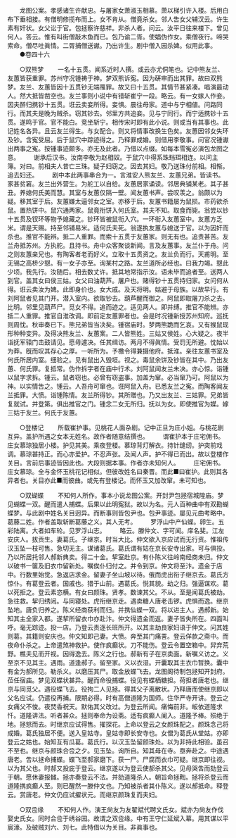 <!-- { "loadSidebar": true } -->
　　龙图公案。孝感诸生许献忠。与屠家女萧淑玉相慕。萧以梯引许入楼。后用白布下垂相接。有僧明修揽布而上。女不肯从。僧竟杀女。邻人吿女父辅汉云。许生素有奸状。女父讼于官。包拯察许慈祥。非杀人者。问云。汝平日往来楼下。曾见何人。答云。惟有叫街僧敲木鱼而已。包乃谕二胥。使娼伪作女。乘僧夜行。啼哭索命。僧尽吐眞情。二胥捕僧送谳。乃出许生。剧中僧入园杀婢。似用此事。 
　　●卷四十六 

　　○双熊梦 
　　一名十五贯。闻系近时人撰。或云亦尤侗笔也。记中熊友兰、友蕙皆获重罪。苏州守况锺祷于神。梦双熊诉寃。因为硏审而出其罪。故曰双熊梦。友兰、友蕙皆因十五贯钞无端罹罪。故又曰十五贯。其情节甚紧凑。唱演最动人。然大抵皆凿空也。友兰事则小说中有错斩崔宁一段。略云。有一女嫁人作妾。因夫醉归携钞十五贯。诳云卖妾所得。妾惧。晨往母家。道中与宁相値。问路同行。而其夫是晚为贼杀。窃其钞去。邻里方共追妾。见与宁同行。而宁适携钞十五贯。遂鸣于官。官不能白。竞坐斩宁。相传宋时即有此小说。则或当有其事也。此记姓名各异。且云友兰得生。与女配合。则又将情事改换生色矣。友蕙因邻女失环及钞。含寃受屈。后于鼠穴中踪迹得之。乃释罪成婚。则借用李敬事。问官况锺谳出两事之寃。按锺事迹颇多。亦无及此者。乃借以点缀。如每本雪寃必演包龙图之意。 
　　谢承后汉书。汝南李敬为赵相奴。于鼠穴中得系珠珰珥相连。以问主簿。对曰。前相夫人昔亡三珠。疑子妇窃之。因去其妇。敬乃送珠付前相。相惭。追去妇还。 
　　剧中本此两事串合为一。言淮安人熊友兰、友蕙兄弟。皆读书。家甚贫窘。友兰出外营生。为舵工以自给。友蕙居家诵读。邻居典铺某老。其子甚丑。养媳何氏美而慧。其室与友蕙仅隔一壁。闻友蕙书声。尝叹羡之。翁颇以为疑。移其室于后。友蕙嫌太逼邻女之室。亦移于后。友蕙书籍屡为鼠损。市药欲杀鼠。置热饼中。鼠穴通两家。鼠竟衔饼入何氏室。其夫不知。取食而毙。翁尝以钞十五贯及钗环等物予媳藏之。钞环皆被鼠衔入穴。一环衔入友蕙室中。友蕙方乏米。谓是天赐。持至邻铺易米。适何氏夫死。翁遂执友蕙与媳送于官。以为因奸而杀也。推官不能辨。抵二人重罪。而索十五贯于友蕙家。则无有也。追责甚苦。友兰舟抵苏州。方执舵。且持书。舟中众客聚谈新闻。言及友蕙事。友兰仆于舟。问之则友蕙亲兄也。有陶客者老而好义。立取十五贯资之。友兰负而行。天甫明。至无锡之高桥少憇。有一女子亦至。询某村之路。友兰道所必经也。曰我力竭。憇此少顷。我先行。汝随后。相去数丈许。抵其地常指示汝。语未毕而追者至。送两人到官。盖其女曰侯三姑。女父曰油葫芦。屠户也。赌得钞十五贯持归家。女问何从得。诳云卖汝为婢。此即身价也。女大戚。及天将明。姑避于母族。以故早行。有刘阿鼠者见其门开。潜入室内。欲取钞去。葫芦醒而御之。阿鼠即取屠刀杀之去。比明。邻里见葫芦尸。觅女不得。追而迹之。适见两人。即并缚。推官不能辨。亦抵二人重罪。推官自淮改调。即前定友蕙罪者也。会是时况锺新授苏州知府。巡抚则周忱。秋审奏已下。熊兄弟皆当决矣。锺宿庙时。梦两熊跪而乞哀。又有猴鼠现形种种变异。及得决熊友兰、友蕙案。二人皆熊姓。三姑又侯姓。心大疑之。夜半诣抚军辕门击鼓请见。愿毋遽决。任其缉访。两月不得眞情。受罚无所避。忱始以为莽。旣而叹其存心之厚。一听所为。予檄令得兼摄他府。抵淮。亲往友蕙书室及何氏所居内室。细验之。见有鼠出入毁垣。视之。毒鼠余饼及钞皆在其中。乃出友蕙、何氏罪。复抵常。伪作拆字者在庙中行术。刘阿鼠闻友兰未决。亦心惊。诣锺以鼠字求拆。锺云。鼠者窃也。必曾有窃盗事。加盖为窜。必当窜乃可。阿鼠以为神。以实情吿之。锺云。人吾舟可窜也。诳阿鼠入舟。已悉友兰之寃。而陶客闻友兰抵罪。大愤。诣锺陈情。友兰所得钞。其所赠也。乃又出友兰、三姑罪。兄弟皆复就试。并登第。俱出推官之门。锺念二女无所归。抚以为女。即使推官为媒。嫁三姑于友兰。何氏于友蕙。 

　　○登楼记 
　　所载崔护事。见桃花人面杂剧。记中正旦为庄小姐。与桃花剧互异。盖护所遇之女本无姓名。故作者随意结撰也。 
　　谓崔护本于庄宅佣书。庄女慕琼独居小楼。护见其美。乘夜登楼。慕琼背灯解衣。持针缝纫。护突前戏调。慕琼甚持正。而心亦爱护。不忍声张。及闻人声。护不得已而出。故以登楼作关目。言前后事迹皆因此也。大段则据本事。作者亦未知何人。 
　　庄宅佣书。庄女慕琼。全与金怀玉桃花记相似。但彼改姓名曰秦晋。而此■曰崔护。此则其各异者也。关目亦此■而彼曲。或先有登楼记。而怀玉又加改窜。未可知也。 

　　○双蝴蝶 
　　不知何人所作。事本小说龙图公案。开封尹包拯宿城隍庙。梦见蝴蝶一双。醒而遣人捕蝶。后果以此明寃狱。故以为名。元人百种曲中有双勘蝴蝶梦。与此剧中姓名关目迥异。而断事则皆包尹也。包尹事迹。屡见元曲考略中。葛藤二姓。作者盖取斩断葛藤之义。其人无考。 
　　罗浮山中产仙蝶。卵生。五彩陆离。大者如车轮。见罗浮山志。 
　　略云。滕仲文、字可闻。庠名斐。江左安庆人。拔贡生。妻葛氏。子继京。时当大比。仲文欲入京应试而无行资。惟祖传汉玉坠一枝可售。急切无主。谋诸葛氏。葛氏谓有姑在京长安寺出家。可与俱投。乃以所居托邻人郝新典卖。得二十金。挈室赴京。有仆陈义往岭南经商未归。仲文以破书一箧及旧衣巾留新处。嘱俟仆归付之。并令到京。仲文将至汴。遗金于店中。行数里始觉。急返店求金。留妻子坐山坡以待。俄而虎出衔子继京去。葛氏方惊仆。有葛登云者。国戚也。猎于山前。遇葛氏。悦其貌。劫之归。强逼谋欢。葛以死拒之。登云素恣横。有女曰颜珠。贤孝。数谏其父。不从。至是闻葛氏被劫。急往救。挈归绣闼。与同寝处。虎衔继京走。遇卖糖人唐老击锣。虎惧而逸。继京坠地。唐负归养之。陈义经商获利而归。并携仙蝶一双。将以进主人。遇郝新。始知其主全家入都。遂挈所留衣巾亦赴汴。仲文得遗金而返。妻子皆失所在。四面叫呼。毫无踪迹。投一店。乃登云责逐长班所开。以其主劫良家妇语于仲文。问其姓则葛。其籍则安庆也。仲文知即己妻。大愤。奔至其门痛詈。登云佯款之斋中。而夜命仆杀之。上帝遣煞神救护。使作疯癫状。刀不能伤。登云令置空箱中。舁弃荒野。樵夫见而开视。因得逸去。陈义之行也。郝新有子在京卖面。新嘱义访之。义至京不见其主。遇雨。道逢郝子。留至家。义以衣湿。开囊取其主衣巾暂换。囊中有金为郝所见。勒杀义。以磨压其尸。取金放蝶飞去。龙图阁待制包拯知开封府。莅任宿庙。梦见双蝶状甚异。醒而命役捕蝶。役见有蝶栖糖担。荷担者唐老也。继京与同觅父。遇役蝶飞去。役拘二人见拯。得其父子离散状。乃释唐而使继京即以父名应试。仍遣役再捕。限期必得。时有高僧道隆为国师。住华严寺开讲。登云之女痛父不悛。夜焚香祝天。默佑其父改过。为登云所闻。痛悔前非。皈依道隆求忏。道隆讲法。听者甚众。拯则奉命为设斋。适有疯癫人阑入。道隆予棒。殒绝于地。拯怒而去。时继京应试得售。擢探花。上命以登云之女颜珠配之。颜珠念己将成婚。葛氏独居不便。送入皇姑寺。皇姑寺即长安寺也。女僧为葛氏从堂姑。亦即登云之姑也。始知互有瓜葛。葛氏行。以汉玉坠留颜珠处。以为非持此相验。虽召不至也。继京与颜珠合卺之夕。见玉坠。询所自。知其母在寺。亟奔赴之。中途遇唐老。吿以拯命捕蝶。蝶飞至郝家磨下。获一尸。尸腐而衣巾可疑。继京即往视。以为其父也。时郝又投庇于登云。继京遂以为登云使郝杀其父。见母哭吿而劾登云于朝。愿休妻报雠。拯亦奏登云不法。并劾道隆杀人。朝旨命拯鞫。拯将杀登云而道隆携疯癫人至。则已醒然一滕仲文也。乃知被杀者其仆陈义。遂以郝抵命。释登云。赏唐老。仲文仍应试擢状元。而继京颜珠复而夫妇。 

　　○双卺缘 
　　不知何人作。演王尙友为友翟斌代聘文氏女。斌亦为尙友作伐娶史氏女。同时合卺于绣谷园。故谓之双卺缘。中有王守仁延斌入幕。用其谋以平宸濠。及破贼刘六、刘七。此特借以为关目。非眞事也。 
